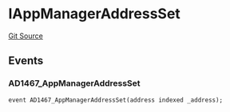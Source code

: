 # IAppManagerAddressSet
[Git Source](https://github.com/thrackle-io/rules-engine/blob/6d65728d4e93813016499a87fe04f8385b777100/src/common/IEvents.sol)


## Events
### AD1467_AppManagerAddressSet

```solidity
event AD1467_AppManagerAddressSet(address indexed _address);
```

